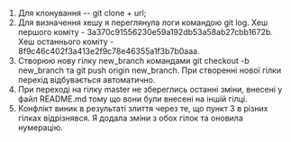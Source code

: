 1. Для клонування -- git clone + url;
2. Для визначення хешу я переглянула логи командою git log. Хеш першого коміту - 3a370c91556230e59a192db53a58ab27cbb1672b.
Хеш останнього коміту -  8f9c46c402f3a413e2f9c78e46355a1f3b7b0aaa.
3. Створюю нову гілку new_branch командами git checkout -b new_branch та git push origin new_branch. При створенні нової гілки перехід відбувається автоматично.
4. При переході на гілку master не збереглись останні зміни, внесені у файл README.md тому що вони були внесені на іншій гілці. 
5. Конфлікт виник в результаті злиття через те, що пункт 3 в різних гілках відрізнявся. Я додала зміни з обох гілок та оновила нумерацію.
